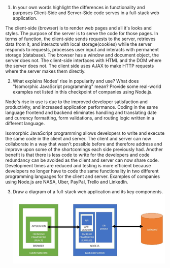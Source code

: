 1. In your own words highlight the differences in functionality and purposes Client-Side and Server-Side code serves in a full-stack web application.

The client-side (browser) is to render web pages and all it's looks and styles.  The purpose of the server is to serve the code for those pages.  In terms of function, the client-side sends requests to the server, retrieves data from it, and interacts with local storage(cookies) while the server responds to requests, processes user input and interacts with permanent storage (database).  The browser has a window and document object, the server does not.  The client-side interfaces with HTML and the DOM where the server does not.  The client side uses AJAX to make HTTP requests where the server makes them directly.

2. What explains Nodes' rise in popularity and use? What does "Isomorphic JavaScript programming" mean? Provide some real-world examples not listed in this checkpoint of companies using Node.js.

Node's rise in use is due to the improved developer satisfaction and productivity, and increased application performance.  Coding in the same language frontend and backend eliminates handling and translating date and currency formatting, form validations, and routing logic written in a different language.

Isomorphic JavaScript programming allows developers to write and execute the same code in the client and server.  The client and server can now collaborate in a way that wasn't possible before and therefore address and improve upon some of the shortcomings each side previously had.  Another benefit is that there is less code to write for the developers and code redundancy can be avoided as the client and server can now share code.  Development times are reduced and testing is more efficient because developers no longer have to code the same functionality in two different programming languages for the client and server. Examples of companies using Node.js are NASA, Uber, PayPal, Trello and LinkedIn.

3. Draw a diagram of a full-stack web application and its key components.
![Link to Diagram](https://github.com/jchaoooo/WDT-Node-Module4/blob/master/1-full-stack-app-diagram.JPG)
